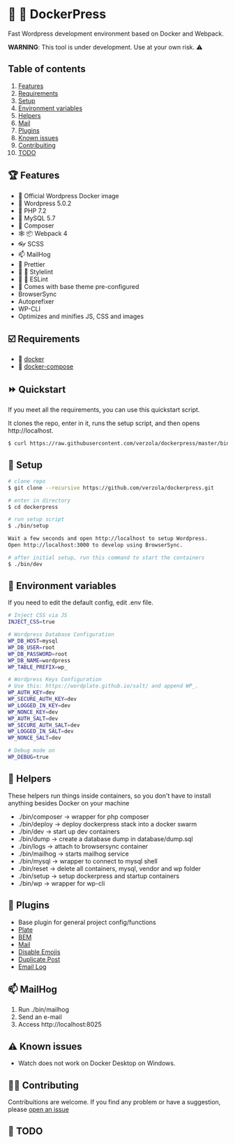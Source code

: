 # :whale: :newspaper: DockerPress
Fast Wordpress development environment based on Docker and Webpack.

**WARNING**: This tool is under development. Use at your own risk.  :warning:

## Table of contents

1. [Features](#features)
2. [Requirements](#requirements)
3. [Setup](#setup)
4. [Environment variables](#env)
5. [Helpers](#helpers)
7. [Mail](#mail)
8. [Plugins](#plugins)
9. [Known issues](#known-issues)
10. [Contribuiting](#contrib)
11. [TODO](#todo)

## :trophy: Features <a id="features"></a>
- :whale: Official Wordpress Docker image
- :newspaper: Wordpress 5.0.2
- :elephant: PHP 7.2
- :dolphin: MySQL 5.7
- :musical_score: Composer
- :spider_web: :package: Webpack 4
- :eyeglasses: SCSS
- :mailbox: MailHog
- :lipstick: Prettier
- :no_entry_sign: :hankey: Stylelint
- :no_entry_sign: :hankey: ESLint
- :battery: Comes with base theme pre-configured
- BrowserSync
- Autoprefixer
- WP-CLI
- Optimizes and minifies JS, CSS and images

## :ballot_box_with_check: Requirements <a id="requirements"></a>
- :whale: [docker](https://www.docker.com/get-started)
- :octopus: [docker-compose](https://docs.docker.com/compose/install/)

## :fast_forward: Quickstart
If you meet all the requirements, you can use this quickstart script.

It clones the repo, enter in it, runs the setup script, and then opens http://localhost.
```sh
$ curl https://raw.githubusercontent.com/verzola/dockerpress/master/bin/quickstart | bash
```

## :scroll: Setup <a id="setup"></a>
```sh
# clone repo
$ git clone --recursive https://github.com/verzola/dockerpress.git

# enter in directory
$ cd dockerpress

# run setup script
$ ./bin/setup

Wait a few seconds and open http://localhost to setup Wordpress.
Open http://localhost:3000 to develop using BrowserSync.

# after initial setup, run this command to start the containers
$ ./bin/dev
```

## :deciduous_tree: Environment variables <a id="env"></a>
If you need to edit the default config, edit .env file.
```sh
# Inject CSS via JS
INJECT_CSS=true

# Wordpress Database Configuration
WP_DB_HOST=mysql
WP_DB_USER=root
WP_DB_PASSWORD=root
WP_DB_NAME=wordpress
WP_TABLE_PREFIX=wp_

# Wordpress Keys Configuration
# Use this: https://wordplate.github.io/salt/ and append WP_.
WP_AUTH_KEY=dev
WP_SECURE_AUTH_KEY=dev
WP_LOGGED_IN_KEY=dev
WP_NONCE_KEY=dev
WP_AUTH_SALT=dev
WP_SECURE_AUTH_SALT=dev
WP_LOGGED_IN_SALT=dev
WP_NONCE_SALT=dev

# Debug mode on
WP_DEBUG=true
```

## :robot: Helpers <a id="helpers"></a>
These helpers run things inside containers, so you don't have to install anything besides Docker on your machine

- ./bin/composer -> wrapper for php composer
- ./bin/deploy -> deploy dockerpress stack into a docker swarm
- ./bin/dev -> start up dev containers
- ./bin/dump -> create a database dump in database/dump.sql
- ./bin/logs -> attach to browsersync container
- ./bin/mailhog -> starts mailhog service
- ./bin/mysql -> wrapper to connect to mysql shell
- ./bin/reset -> delete all containers, mysql, vendor and wp folder
- ./bin/setup -> setup dockerpress and startup containers
- ./bin/wp -> wrapper for wp-cli

## :electric_plug: Plugins <a id="plugins"></a>
- Base plugin for general project config/functions
- [Plate](https://github.com/wordplate/plate)
- [BEM](https://github.com/wordplate/bem)
- [Mail](https://github.com/wordplate/mail)
- [Disable Emojis](https://br.wordpress.org/plugins/disable-emojis/)
- [Duplicate Post](https://br.wordpress.org/plugins/duplicate-post/)
- [Email Log](https://wordpress.org/plugins/email-log/)

##  :mailbox: MailHog <a id="mail"></a>
1. Run ./bin/mailhog
2. Send an e-mail
3. Access http://localhost:8025

## :warning: Known issues <a id="known-issues"></a>
- Watch does not work on Docker Desktop on Windows.

## :raising_hand_woman: Contributing <a id="contrib"></a>
Contribuitions are welcome. If you find any problem or have a suggestion, please [open an issue](https://github.com/verzola/dockerpress/issues/new)

## :memo: TODO <a id="todo"></a>
